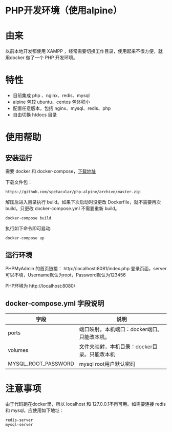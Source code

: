 # PHP开发环境（使用alpine）
# 由来

以前本地开发都使用 XAMPP ，经常需要切换工作目录，使用起来不很方便，就用docker 做了一个 PHP 开发环境。

# 特性

* 目前集成 php 、nginx、redis、mysql
* alpine 包较 ubuntu、centos 包体积小
* 配置任意版本，包括 nginx、mysql、redis、php
* 自由切换 htdocs 目录

# 使用帮助

## 安装运行

需要 docker 和 docker-compose，[下载地址](https://docs.docker.com/engine/installation/)

下载文件包：

```
https://github.com/spetacular/php-alpine/archive/master.zip 
```

解压后进入目录执行 build。如果下次启动时没更改 Dockerfile，就不需要再次build。只更改  docker-compose.yml 不需要重新 build。

```
docker-compose build
```

执行如下命令即可启动:

```
docker-compose up
```

## 运行环境
PHPMyAdmin 的首页链接：
http://localhost:8081/index.php
登录页面，server可以不填，Username默认为root，Password默认为123456

PHP环境为
http://localhost:8080/

## docker-compose.yml 字段说明

| 字段                  | 说明                        |
| ------------------- | ------------------------- |
| ports               | 端口映射，本机端口：docker端口。只能改本机。 |
| volumes             | 文件夹映射，本机目录：docker目录。只能改本机 |
| MYSQL_ROOT_PASSWORD | mysql root用户默认密码          |



# 注意事项

由于代码跑在docker里，所以 localhost 和 127.0.0.1不再可用。如需要连接 redis 和 mysql，应使用如下地址：

```redis-server
redis-server
mysql-server
```

